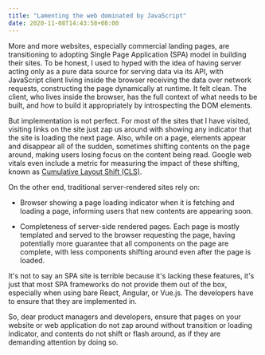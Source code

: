 ```yaml
---
title: "Lamenting the web dominated by JavaScript"
date: 2020-11-08T14:43:58+08:00
---
```

More and more websites, especially commercial landing pages, are transitioning to adopting Single Page Application (SPA) model in building their sites. To be honest, I used to hyped with the idea of having server acting only as a pure data source for serving data via its API, with JavaScript client living inside the browser receiving the data over network requests, constructing the page dynamically at runtime. It felt clean. The client, who lives inside the browser, has the full context of what needs to be built, and how to build it appropriately by introspecting the DOM elements.

But implementation is not perfect. For most of the sites that I have visited, visiting links on the site just zap us around with showing any indicator that the site is loading the next page. Also, while on a page, elements appear and disappear all of the sudden, sometimes shifting contents on the page around, making users losing focus on the content being read. Google web vitals even include a metric for measuring the impact of these shifting, known as [Cumulative Layout Shift (CLS)](https://web.dev/cls/).

On the other end, traditional server-rendered sites rely on:

  - Browser showing a page loading indicator when it is fetching and loading a page, informing users that new contents are appearing soon.

  - Completeness of server-side rendered pages. Each page is mostly templated and served to the browser requesting the page, having potentially more guarantee that all components on the page are complete, with less components shifting around even after the page is loaded.

It's not to say an SPA site is terrible because it's lacking these features, it's just that most SPA frameworks do not provide them out of the box, especially when using bare React, Angular, or Vue.js. The developers have to ensure that they are implemented in.

So, dear product managers and developers, ensure that pages on your website or web application do not zap around without transition or loading indicator, and contents do not shift or flash around, as if they are demanding attention by doing so.
